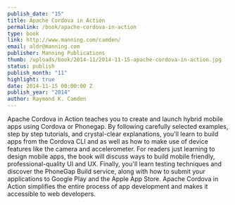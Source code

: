 ```yaml
--- 
publish_date: "15"
title: Apache Cordova in Action
permalink: /book/apache-cordova-in-action
type: book
link: http://www.manning.com/camden/
email: aldr@manning.com
publisher: Manning Publications
thumb: /uploads/book/2014-11/2014-11-15-apache-cordova-in-action.jpg
status: publish
publish_month: "11"
highlight: true
date: 2014-11-15 00:00:00 Z
publish_year: "2014"
author: Raymond K. Camden
---
```


Apache Cordova in Action teaches you to create and launch hybrid mobile apps using Cordova or Phonegap. By following carefully selected examples, step by step tutorials, and crystal-clear explanations, you'll learn to build apps from the Cordova CLI and as well as how to make use of device features like the camera and accelerometer. For readers just learning to design mobile apps, the book will discuss ways to build mobile friendly, professional-quality UI and UX. Finally, you'll learn testing techniques and discover the PhoneGap Build service, along with how to submit your applications to Google Play and the Apple App Store. Apache Cordova in Action simplifies the entire process of app development and makes it accessible to web developers.
